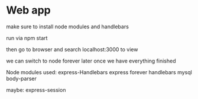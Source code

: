 # Web app

make sure to install node modules and handlebars

run via npm start

then go to browser and search localhost:3000 to view

we can switch to node forever later once we have everything finished


Node modules used:
express-Handlebars
express
forever
handlebars
mysql
body-parser

maybe:
express-session
